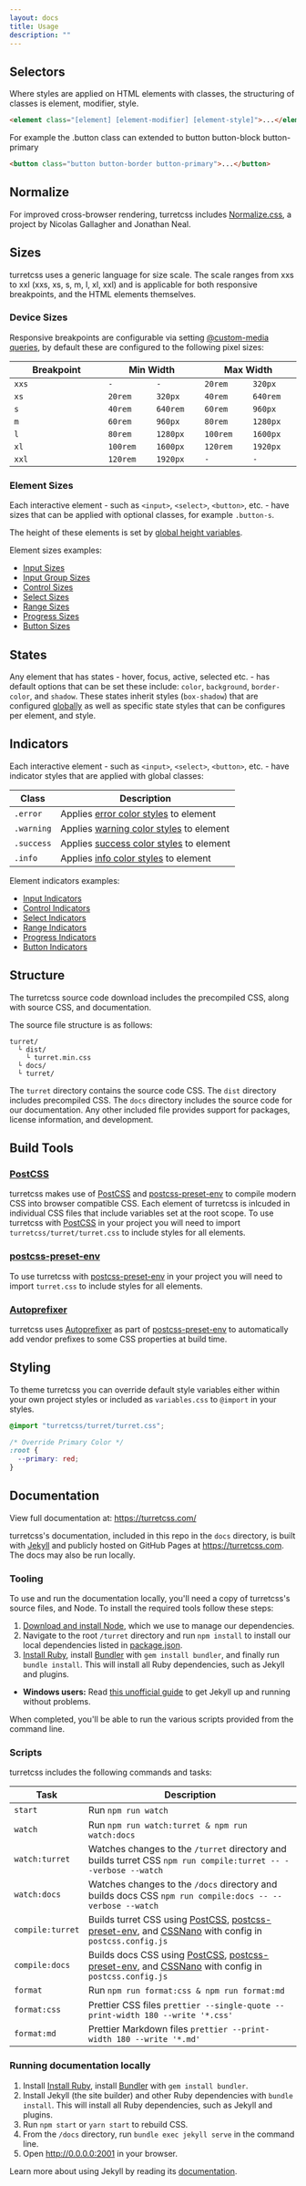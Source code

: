 ```yaml
---
layout: docs
title: Usage
description: ""
---
```


## Selectors

Where styles are applied on HTML elements with classes, the structuring of classes is element, modifier, style.

```html
<element class="[element] [element-modifier] [element-style]">...</element>
```

For example the .button class can extended to button button-block button-primary

```html
<button class="button button-border button-primary">...</button>
```

## Normalize

For improved cross-browser rendering, turretcss includes [Normalize.css](https://necolas.github.io/normalize.css/), a project by Nicolas Gallagher and Jonathan Neal.

## Sizes

turretcss uses a generic language for size scale. The scale ranges from xxs to xxl (xxs, xs, s, m, l, xl, xxl) and is applicable for both responsive breakpoints, and the HTML elements themselves.

### Device Sizes

Responsive breakpoints are configurable via setting [@custom-media queries](/base/media-queries), by default these are configured to the following pixel sizes:

<div class="table-responsive">
  <table>
    <thead>
      <tr>
        <th width="25%">Breakpoint</th>
        <th width="25%" colspan="2">Min Width</th>
        <th width="25%" colspan="2">Max Width</th>
      </tr>
    </thead>
    <tbody>
      <tr>
        <td><code>xxs</code></td>
        <td><code>-</code></td>
        <td><code>-</code></td>
        <td><code>20rem</code></td>
        <td><code>320px</code></td>
      </tr>
      <tr>
        <td><code>xs</code></td>
        <td><code>20rem</code></td>
        <td><code>320px</code></td>
        <td><code>40rem</code></td>
        <td><code>640rem</code></td>
      </tr>
      <tr>
        <td><code>s</code></td>
        <td><code>40rem</code></td>
        <td><code>640rem</code></td>
        <td><code>60rem</code></td>
        <td><code>960px</code></td>
      </tr>
      <tr>
        <td><code>m</code></td>
        <td><code>60rem</code></td>
        <td><code>960px</code></td>
        <td><code>80rem</code></td>
        <td><code>1280px</code></td>
      </tr>
      <tr>
        <td><code>l</code></td>
        <td><code>80rem</code></td>
        <td><code>1280px</code></td>
        <td><code>100rem</code></td>
        <td><code>1600px</code></td>
      </tr>
      <tr>
        <td><code>xl</code></td>
        <td><code>100rem</code></td>
        <td><code>1600px</code></td>
        <td><code>120rem</code></td>
        <td><code>1920px</code></td>
      </tr>
      <tr>
        <td><code>xxl</code></td>
        <td><code>120rem</code></td>
        <td><code>1920px</code></td>
        <td><code>-</code></td>
        <td><code>-</code></td>
      </tr>
    </tbody>
  </table>
</div>

### Element Sizes

Each interactive element - such as `<input>`, `<select>`, `<button>`, etc. - have sizes that can be applied with optional classes, for example `.button-s`.

The height of these elements is set by [global height variables](/globals/height).

Element sizes examples:

- [Input Sizes](/form/input-sizes)
- [Input Group Sizes](/form/input-group/#sizes)
- [Control Sizes](/form/control-sizes)
- [Select Sizes](/form/select-sizes)
- [Range Sizes](/form/range-sizes)
- [Progress Sizes](/form/progress-sizes)
- [Button Sizes](/element/button-sizes)

## States

Any element that has states - hover, focus, active, selected etc. - has default options that can be set these include: `color`, `background`, `border-color`, and `shadow`. These states inherit styles (`box-shadow`) that are configured [globally](/globals/box-shadow) as well as specific state styles that can be configures per element, and style.

## Indicators

Each interactive element - such as `<input>`, `<select>`, `<button>`, etc. - have indicator styles that are applied with global classes:

| Class      | Description                                                |
| ---------- | ---------------------------------------------------------- |
| `.error`   | Applies [error color styles](/color/#error) to element     |
| `.warning` | Applies [warning color styles](/color/#warning) to element |
| `.success` | Applies [success color styles](/color/#success) to element |
| `.info`    | Applies [info color styles](/color/#info) to element       |

Element indicators examples:

- [Input Indicators](/form/input-indicators)
- [Control Indicators](/form/control-indicators)
- [Select Indicators](/form/select-indicators)
- [Range Indicators](/form/range-indicators)
- [Progress Indicators](/form/progress-indicators)
- [Button Indicators](/element/button-colors/#indicators)

## Structure

The turretcss source code download includes the precompiled CSS, along with source CSS, and documentation.

The source file structure is as follows:

```
turret/
  └ dist/
    └ turret.min.css
  └ docs/
  └ turret/
```

The `turret` directory contains the source code CSS. The `dist` directory includes precompiled CSS. The `docs` directory includes the source code for our documentation. Any other included file provides support for packages, license information, and development.

## Build Tools

### [PostCSS][postcss]

turretcss makes use of [PostCSS][postcss] and [postcss-preset-env][postcss-preset-env] to compile modern CSS into browser compatible CSS. Each element of turretcss is inlcuded in individual CSS files that include variables set at the root scope. To use turretcss with [PostCSS][postcss] in your project you will need to import `turretcss/turret/turret.css` to include styles for all elements.

### [postcss-preset-env][postcss-preset-env]

To use turretcss with [postcss-preset-env][postcss-preset-env] in your project you will need to import `turret.css` to include styles for all elements.

### [Autoprefixer][autoprefixer]

turretcss uses [Autoprefixer][autoprefixer] as part of [postcss-preset-env][postcss-preset-env] to automatically add vendor prefixes to some CSS properties at build time.

## Styling

To theme turretcss you can override default style variables either within your own project styles or included as `variables.css` to `@import` in your styles.

```css
@import "turretcss/turret/turret.css";

/* Override Primary Color */
:root {
  --primary: red;
}
```

## Documentation

View full documentation at: <https://turretcss.com/>

turretcss's documentation, included in this repo in the `docs` directory, is built with [Jekyll](https://jekyllrb.com) and publicly hosted on GitHub Pages at <https://turretcss.com>. The docs may also be run locally.

### Tooling

To use and run the documentation locally, you'll need a copy of turretcss's source files, and Node. To install the required tools follow these steps:

1. [Download and install Node](https://nodejs.org/download/), which we use to manage our dependencies.
2. Navigate to the root `/turret` directory and run `npm install` to install our local dependencies listed in [package.json](https://github.com/turretcss/turret/blob/master/package.json).
3. [Install Ruby][install-ruby], install [Bundler][gembundler] with `gem install bundler`, and finally run `bundle install`. This will install all Ruby dependencies, such as Jekyll and plugins.

- **Windows users:** Read [this unofficial guide](http://jekyll-windows.juthilo.com/) to get Jekyll up and running without problems.

When completed, you'll be able to run the various scripts provided from the command line.

### Scripts

turretcss includes the following commands and tasks:

| Task             | Description                                                                                                                                     |
| ---------------- | ----------------------------------------------------------------------------------------------------------------------------------------------- |
| `start`          | Run `npm run watch`                                                                                                                             |
| `watch`          | Run `npm run watch:turret & npm run watch:docs`                                                                                                 |
| `watch:turret`   | Watches changes to the `/turret` directory and builds turret CSS `npm run compile:turret -- --verbose --watch`                                  |
| `watch:docs`     | Watches changes to the `/docs` directory and builds docs CSS `npm run compile:docs -- --verbose --watch`                                        |
| `compile:turret` | Builds turret CSS using [PostCSS][postcss], [postcss-preset-env][postcss-preset-env], and [CSSNano][cssnano] with config in `postcss.config.js` |
| `compile:docs`   | Builds docs CSS using [PostCSS][postcss], [postcss-preset-env][postcss-preset-env], and [CSSNano][cssnano] with config in `postcss.config.js`   |
| `format`         | Run `npm run format:css & npm run format:md`                                                                                                    |
| `format:css`     | Prettier CSS files `prettier --single-quote --print-width 180 --write '*.css'`                                                                  |
| `format:md`      | Prettier Markdown files `prettier --print-width 180 --write '*.md'`                                                                             |

### Running documentation locally

1. Install [Install Ruby][install-ruby], install [Bundler][gembundler] with `gem install bundler`.
2. Install Jekyll (the site builder) and other Ruby dependencies with `bundle install`. This will install all Ruby dependencies, such as Jekyll and plugins.
3. Run `npm start` or `yarn start` to rebuild CSS.
4. From the `/docs` directory, run `bundle exec jekyll serve` in the command line.
5. Open <http://0.0.0.0:2001> in your browser.

Learn more about using Jekyll by reading its [documentation](https://jekyllrb.com/docs/home/).

[install-ruby]: https://www.ruby-lang.org/en/documentation/installation/
[gembundler]: https://bundler.io/
[turretcss]: https://turretcss.com/
[turretcss-boilerplate]: https://github.com/turretcss/turretcss-boilerplate
[postcss]: https://postcss.org/
[postcss cli]: https://github.com/postcss/postcss-cli
[postcss-preset-env]: https://preset-env.cssdb.org/
[cssnano]: https://cssnano.co/
[autoprefixer]: https://github.com/postcss/autoprefixer
